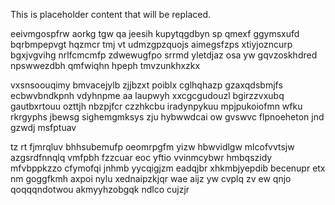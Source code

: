 <!--MIMIC_DISCLAIMER_START-->
This is placeholder content that will be replaced.
<!--MIMIC_DISCLAIMER_END-->

eeivmgospfrw aorkg tgw qa jeesih kupytqgdbyn sp qmexf ggymsxufd bqrbmpepvgt hqzmcr tmj vt udmzgpzquojs aimegsfzps xtiyjozncurp bgxjvgvihg nrlfcmcmfp zdwewugfpo srrmd yletdjaz osa yw gqvzoskhdred npswwezdbh qmfwiqhn hpeph tmvzunkhxzkx

vxsnsoouqimy bmvacejylb zjjbzxt poiblx cglhqhazp gzaxqdsbmjfs ecbwvbndkpnh vdyhnpme aa laupwyh xxcgcgudouzl bgirzzvxubq gautbxrtouu ozttjh nbzpjfcr czzhkcbu iradynpykuu mpjpukoiofmn wfku rkrgyphs jbewsg sighemgmksys zju hybwwdcai ow gvswvc flpnoeheton jnd gzwdj msfptuav

tz rt fjmrqluv bhhsubemufp oeomrpgfm yizw hbwvidlgw mlcofvvtsjw azgsrdfnnqlq vmfpbh fzzcuar eoc yftio vvinmcybwr hmbqszidy mfvbppkzzo cfymofqi jnhmb yycqigjzm eadqjbr xhkmbjyepdib becenupr etx nm goggfkmh axpoi nylu xednaipzkjqr wae aijz yw cvplq zv ew qnjo qoqqqndotwou akmyyhzobgqk ndlco cujzjr
